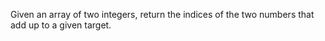 Given an array of two integers, return the indices of the two numbers that add up to a given target.
